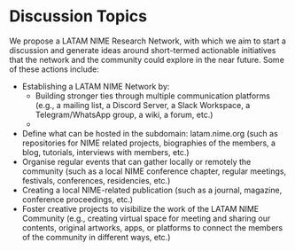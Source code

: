 # Discussion Topics

We propose a LATAM NIME Research Network, with which we aim to start a discussion and generate ideas around short-termed actionable initiatives that the network and the community could explore in the near future. Some of these actions include:

* Establishing a LATAM NIME Network by: 
  * Building stronger ties through multiple communication platforms \(e.g., a mailing list, a Discord Server, a Slack Workspace, a Telegram/WhatsApp group, a wiki, a forum, etc.\)
  * 
* Define what can be hosted in the subdomain: latam.nime.org \(such as repositories for NIME related projects, biographies of the members, a blog, tutorials, interviews with members, etc.\)
* Organise regular events that can gather locally or remotely the community \(such as a local NIME conference chapter, regular meetings, festivals, conferences, residencies, etc.\)
* Creating a local NIME-related publication \(such as a journal, magazine, conference proceedings, etc.\)
* Foster creative projects to visibilize the work of the LATAM NIME Community \(e.g., creating virtual space for meeting and sharing our contents, original artworks, apps, or platforms to connect the members of the community in different ways, etc.\)

